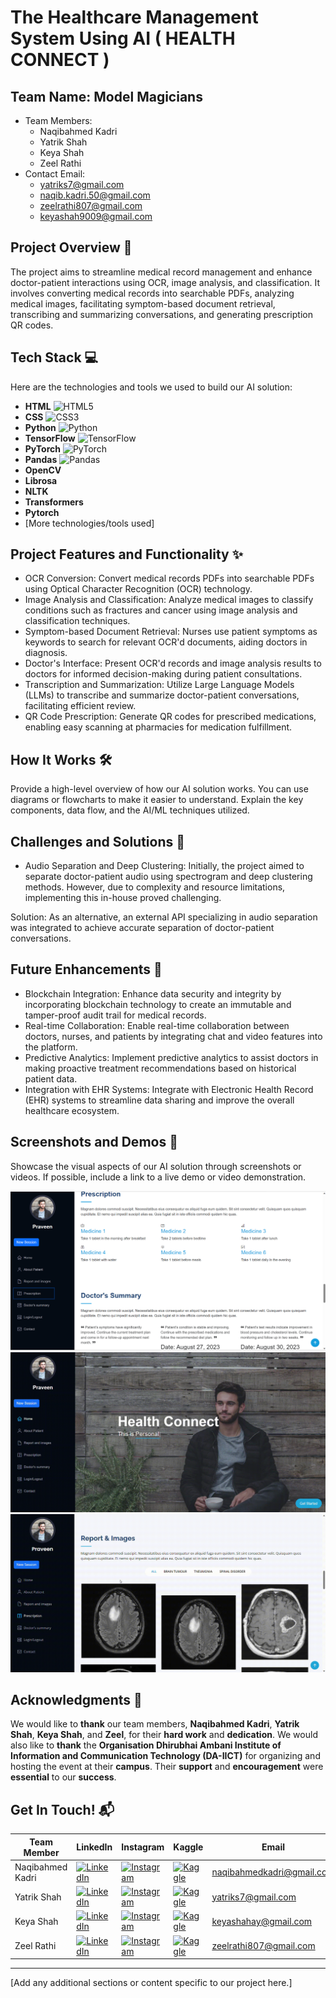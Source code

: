 # The Healthcare Management System Using AI ( HEALTH CONNECT )

## Team Name: Model Magicians
- Team Members:
    * Naqibahmed Kadri
    * Yatrik Shah
    * Keya Shah
    * Zeel Rathi
- Contact Email:
    * yatriks7@gmail.com
    * naqib.kadri.50@gmail.com
    * zeelrathi807@gmail.com
    * keyashah9009@gmail.com

## Project Overview 🚀
The project aims to streamline medical record management and enhance doctor-patient interactions using OCR, image analysis, and classification. It involves converting medical records into searchable PDFs, analyzing medical images, facilitating symptom-based document retrieval, transcribing and summarizing conversations, and generating prescription QR codes.

## Tech Stack 💻

Here are the technologies and tools we used to build our AI solution:

* **HTML** <img src="https://img.shields.io/badge/HTML5-E34F2C?style=for-the-badge&logo=html5" alt="HTML5">
* **CSS** <img src="https://img.shields.io/badge/CSS3-1572B6?style=for-the-badge&logo=css3" alt="CSS3">
* **Python** <img src="https://img.shields.io/badge/Python-3776AB?style=for-the-badge&logo=python" alt="Python">
* **TensorFlow** <img src="https://img.shields.io/badge/TensorFlow-%23FF6F00?style=for-the-badge&logo=tensorflow" alt="TensorFlow">
* **PyTorch** <img src="https://img.shields.io/badge/PyTorch-%23EE4C2C?style=for-the-badge&logo=pytorch" alt="PyTorch">
* **Pandas** <img src="https://img.shields.io/badge/Pandas-%2317BECF?style=for-the-badge&logo=pandas" alt="Pandas">
* **OpenCV**
*  **Librosa**
*  **NLTK**
*  **Transformers**
* **Pytorch**
* [More technologies/tools used]


## Project Features and Functionality ✨
- OCR Conversion: Convert medical records PDFs into searchable PDFs using Optical Character Recognition (OCR) technology.
- Image Analysis and Classification: Analyze medical images to classify conditions such as fractures and cancer using image analysis and classification techniques.
- Symptom-based Document Retrieval: Nurses use patient symptoms as keywords to search for relevant OCR'd documents, aiding doctors in diagnosis.
- Doctor's Interface: Present OCR'd records and image analysis results to doctors for informed decision-making during patient consultations.
- Transcription and Summarization: Utilize Large Language Models (LLMs) to transcribe and summarize doctor-patient conversations, facilitating efficient review.
- QR Code Prescription: Generate QR codes for prescribed medications, enabling easy scanning at pharmacies for medication fulfillment.

## How It Works 🛠️
Provide a high-level overview of how our AI solution works. You can use diagrams or flowcharts to make it easier to understand. Explain the key components, data flow, and the AI/ML techniques utilized.

## Challenges and Solutions 🧠
* Audio Separation and Deep Clustering: Initially, the project aimed to separate doctor-patient audio using spectrogram and deep clustering methods. However, due to complexity and resource limitations, implementing this in-house proved challenging.

Solution: As an alternative, an external API specializing in audio separation was integrated to achieve accurate separation of doctor-patient conversations.

## Future Enhancements 🚧
* Blockchain Integration: Enhance data security and integrity by incorporating blockchain technology to create an immutable and tamper-proof audit trail for medical records.
* Real-time Collaboration: Enable real-time collaboration between doctors, nurses, and patients by integrating chat and video features into the platform.
* Predictive Analytics: Implement predictive analytics to assist doctors in making proactive treatment recommendations based on historical patient data.
* Integration with EHR Systems: Integrate with Electronic Health Record (EHR) systems to streamline data sharing and improve the overall healthcare ecosystem.

## Screenshots and Demos 📸
Showcase the visual aspects of our AI solution through screenshots or videos. If possible, include a link to a live demo or video demonstration.

!['UI'](./a.png)
!['UI Videos](./r1.gif)
!['Brain](./r2.gif)


## Acknowledgments 🙌

We would like to **thank** our team members, **Naqibahmed Kadri**, **Yatrik Shah**, **Keya Shah**, and **Zeel**, for their **hard work** and **dedication**. We would also like to **thank** the **Organisation Dhirubhai Ambani Institute of Information and Communication Technology (DA-IICT)** for organizing and hosting the event at their **campus**. Their **support** and **encouragement** were **essential** to our **success**.

## Get In Touch! 📬


| Team Member | LinkedIn | Instagram | Kaggle | Email |
|---|---|---|---|---|
| Naqibahmed Kadri | [![LinkedIn](https://img.shields.io/badge/LinkedIn-%230077B5.svg?style=for-the-badge&logo=linkedin)](https://www.linkedin.com/in/naqibahmed-kadri/) | [![Instagram](https://img.shields.io/badge/Instagram-%23E440AF.svg?style=for-the-badge&logo=instagram)](https://www.instagram.com/nakibahmedkadri/) | [![Kaggle](https://img.shields.io/badge/Kaggle-%2320B2AA.svg?style=for-the-badge&logo=kaggle)](https://www.kaggle.com/nakibahmedkadri) | [naqibahmedkadri@gmail.com](mailto:naqibahmedkadri@gmail.com) |
| Yatrik Shah | [![LinkedIn](https://img.shields.io/badge/LinkedIn-%230077B5.svg?style=for-the-badge&logo=linkedin)](https://www.linkedin.com/in/yatrikshah/) | [![Instagram](https://img.shields.io/badge/Instagram-%23E440AF.svg?style=for-the-badge&logo=instagram)](https://www.instagram.com/yatrikshah/) | [![Kaggle](https://img.shields.io/badge/Kaggle-%2320B2AA.svg?style=for-the-badge&logo=kaggle)](https://www.kaggle.com/yatrikshah) | [yatriks7@gmail.com](mailto:yatriks7@gmail.com) |
| Keya Shah | [![LinkedIn](https://img.shields.io/badge/LinkedIn-%230077B5.svg?style=for-the-badge&logo=linkedin)](https://www.linkedin.com/in/keyashahay/) | [![Instagram](https://img.shields.io/badge/Instagram-%23E440AF.svg?style=for-the-badge&logo=instagram)](https://www.instagram.com/keyashahay/) | [![Kaggle](https://img.shields.io/badge/Kaggle-%2320B2AA.svg?style=for-the-badge&logo=kaggle)](https://www.kaggle.com/keyashahay) | [keyashahay@gmail.com](mailto:keyashahay@gmail.com) |
| Zeel Rathi | [![LinkedIn](https://img.shields.io/badge/LinkedIn-%230077B5.svg?style=for-the-badge&logo=linkedin)](https://www.linkedin.com/in/zeel-shah-5c68b81a0/) | [![Instagram](https://img.shields.io/badge/Instagram-%23E440AF.svg?style=for-the-badge&logo=instagram)](https://www.instagram.com/zeel_shah/) | [![Kaggle](https://img.shields.io/badge/Kaggle-%2320B2AA.svg?style=for-the-badge&logo=kaggle)](https://www.kaggle.com/zeelshah) | [zeelrathi807@gmail.com](mailto:zeelrathi807@gmail.com) |


---


[Add any additional sections or content specific to our project here.]
